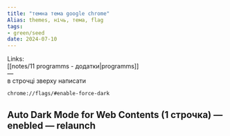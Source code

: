 ```yaml
---
title: "темна тема google chrome"
Alias: themes, нічь, тема, flag
tags:
- green/seed
date: 2024-07-10
---
```

Links:  
[[notes/11 programms - додатки|programms]]  
—  
в строчці зверху написати 

```
chrome://flags/#enable-force-dark
```

## Auto Dark Mode for Web Contents (1 строчка) — enebled — relaunch